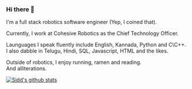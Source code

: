 ### Hi there 👋

I'm a full stack robotics software engineer (Yep, I coined that).

Currently, I work at Cohesive Robotics as the Chief Technology Officer.

Launguages I speak fluently include English, Kannada, Python and C\C++. <br>
I also dabble in Telugu, Hindi, SQL, Javascript, HTML and the likes.

Outside of robotics, I enjoy running, ramen and reading. <br>
And alliterations.

<!--
**srsidd/srsidd** is a ✨ _special_ ✨ repository because its `README.md` (this file) appears on your GitHub profile.

Here are some ideas to get you started:

- 🔭 I’m currently working on ...
- 🌱 I’m currently learning ...
- 👯 I’m looking to collaborate on ...
- 🤔 I’m looking for help with ...
- 💬 Ask me about ...
- 📫 How to reach me: ...
- 😄 Pronouns: ...
- ⚡ Fun fact: ...
-->

[![Sidd's github stats](https://github-readme-stats.vercel.app/api?username=srsidd&count_private=true&show_icons=true&theme=nightowl)](https://github.com/anuraghazra/github-readme-stats)
